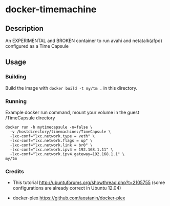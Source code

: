 # docker-timemachine

## Description

An EXPERIMENTAL and BROKEN container to run avahi and netatalk(afpd) configured as a Time Capsule

## Usage

### Building

Build the image with `docker build -t my/tm .` in this directory.

### Running

Example docker run command, mount your volume in the guest /TimeCapsule directory

```
docker run -h mytimecapsule -n=false \
  -v /hostdirectory/timemachine:/TimeCapsule \
  -lxc-conf="lxc.network.type = veth" \
  -lxc-conf="lxc.network.flags = up" \
  -lxc-conf="lxc.network.link = br0" \
  -lxc-conf="lxc.network.ipv4 = 192.168.1.11" \
  -lxc-conf="lxc.network.ipv4.gateway=192.168.1.1" \
my/tm
```

### Credits

- This tutorial http://ubuntuforums.org/showthread.php?t=2105755 (some configurations are already correct in Ubuntu 12.04)

- docker-plex https://github.com/aostanin/docker-plex 
